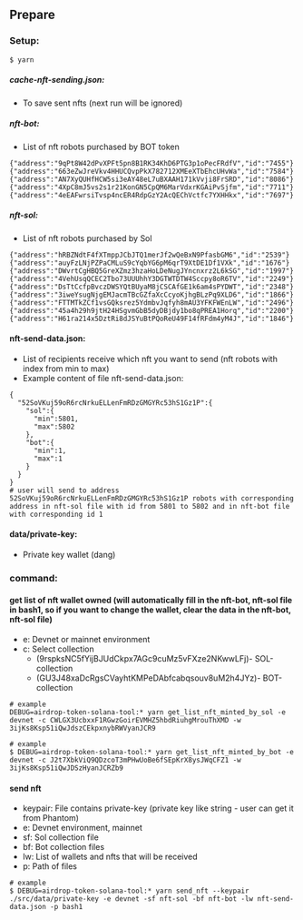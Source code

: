 ## Prepare
### Setup:
```
$ yarn
```
##### cache-nft-sending.json:
- To save sent nfts (next run will be ignored)
##### nft-bot:
- List of nft robots purchased by BOT token
```angular2html
{"address":"9qPt8W42dPvXPFt5pn8B1RK34KhD6PTG3p1oPecFRdfV","id":"7455"}
{"address":"663eZwJreVkv4HHUCQvpPkX782712XMEeXTbEhcUHvWa","id":"7584"}
{"address":"AN7XyQUHfHCW5si3eAY48eL7uBXAAH171kVvji8FrSRD","id":"8086"}
{"address":"4XpC8mJ5vs2s1r21KonGN5CpQM6MarVdxrKGAiPvSjfm","id":"7711"}
{"address":"4eEAFwrsiTvsp4ncER4RdpGzY2AcQEChVctfc7YXHHkx","id":"7697"}
```
##### nft-sol:
- List of nft robots purchased by Sol
```angular2html
{"address":"hRBZNdtF4fXTmppJCbJTQ1merJf2wQeBxN9PfasbGM6","id":"2539"}
{"address":"auyFzLNjPZPaCMLuS9cYqbYG6pM6qrT9XtDE1Df1VXk","id":"1676"}
{"address":"DWvrtCgHBQ5GreXZmz3hzaHoLDeNugJYncnxrz2L6kSG","id":"1997"}
{"address":"4VehUsqQCEC2Tbo73UUUhhY3DGTWTDTW4Sccpy8oR6TV","id":"2249"}
{"address":"DsTtCcfpBvczDWSYQtBUyaM8jCSCAfGE1k6am4sPYDWT","id":"2348"}
{"address":"3iweYsugNjgEMJacmTBcGZfaXcCcyoKjhgBLzPq9XLD6","id":"1866"}
{"address":"FTTMTkZCf1vsGQksrez5YdmbvJqfyh8mAU3YFKFWEnLW","id":"2496"}
{"address":"45a4h29h9jtH24HSgvmGbB5dyDBjdy1bo8qPREA1Horq","id":"2200"}
{"address":"H61ra214x5DztRi8dJSYuBtPQoReU49F14fRFdm4yM4J","id":"1846"}
```
#### nft-send-data.json:
- List of recipients receive which nft you want to send (nft robots with index from min to max)
- Example content of file nft-send-data.json:
```angular2html
{
  "52SoVKuj59oR6rcNrkuELLenFmRDzGMGYRc53hS1Gz1P":{
    "sol":{
      "min":5801,
      "max":5802
    },
    "bot":{
      "min":1,
      "max":1
    }
  }
}
# user will send to address 52SoVKuj59oR6rcNrkuELLenFmRDzGMGYRc53hS1Gz1P robots with corresponding address in nft-sol file with id from 5801 to 5802 and in nft-bot file with corresponding id 1
```
#### data/private-key:
- Private key wallet (dang)
### command:
#### get list of nft wallet owned (will automatically fill in the nft-bot, nft-sol file in bash1, so if you want to change the wallet, clear the data in the nft-bot, nft-sol file)
- e: Devnet or mainnet environment
- c: Select collection
  - (9rspksNC5fYijBJUdCkpx7AGc9cuMz5vFXze2NKwwLFj)- SOL-collection
  - (GU3J48xaDcRgsCVayhtKMPeDAbfcabqsouv8uM2h4JYz)- BOT-collection
```angular2html
# example
DEBUG=airdrop-token-solana-tool:* yarn get_list_nft_minted_by_sol -e devnet -c CWLGX3UcbxxF1RGwzGoirEVMHZ5hbdRiuhgMrouThXMD -w 3ijKs8Ksp51iQwJdszCEkpxnybRWVyanJCR9
```
```angular2html
# example
$ DEBUG=airdrop-token-solana-tool:* yarn get_list_nft_minted_by_bot -e devnet -c J2t7XbkViQ9QDzcoT3mPHwUoBe6fSEpKrX8ysJWqCFZ1 -w 3ijKs8Ksp51iQwJDSzHyanJCRZb9
```
#### send nft
- keypair: File contains private-key (private key like string - user can get it from Phantom)
- e: Devnet environment, mainnet
- sf: Sol collection file
- bf: Bot collection files
- lw: List of wallets and nfts that will be received
- p: Path of files
```angular2html
# example
$ DEBUG=airdrop-token-solana-tool:* yarn send_nft --keypair ./src/data/private-key -e devnet -sf nft-sol -bf nft-bot -lw nft-send-data.json -p bash1